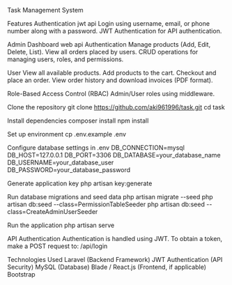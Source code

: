 Task Management System

Features
Authentication
jwt api
Login using username, email, or phone number along with a password.
JWT Authentication for API authentication.

Admin Dashboard
web api
Authentication 
Manage products (Add, Edit, Delete, List).
View all orders placed by users.
CRUD operations for managing users, roles, and permissions.

User 
View all available products.
Add products to the cart.
Checkout and place an order.
View order history and download invoices (PDF format).

Role-Based Access Control (RBAC)
Admin/User roles using middleware.

Clone the repository
git clone https://github.com/aki961996/task.git
cd task

Install dependencies
composer install
npm install

Set up environment
cp .env.example .env

Configure database settings in .env
DB_CONNECTION=mysql
DB_HOST=127.0.0.1
DB_PORT=3306
DB_DATABASE=your_database_name
DB_USERNAME=your_database_user
DB_PASSWORD=your_database_password

Generate application key
php artisan key:generate

Run database migrations and seed data
php artisan migrate --seed
php artisan db:seed --class=PermissionTableSeeder
php artisan db:seed --class=CreateAdminUserSeeder

Run the application
php artisan serve

API Authentication
Authentication is handled using JWT.
To obtain a token, make a POST request to:
/api/login

Technologies Used
Laravel (Backend Framework)
JWT Authentication (API Security)
MySQL (Database)
Blade / React.js (Frontend, if applicable)
Bootstrap 


